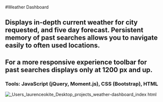 #Weather Dashboard
## Displays in-depth current weather for city requested, and five day forecast. Persistent memory of past searches allows you to navigate easily to often used locations.
## For a more responsive experience toolbar for past searches displays only at 1200 px and up.
### Tools: JavaScript (jQuery, Moment.js), CSS (Bootstrap), HTML
![_Users_laurenceokite_Desktop_projects_weather-dashboard_index html](https://user-images.githubusercontent.com/64815650/86547932-2fbc5b80-bf00-11ea-860d-6f793daaae18.png)
